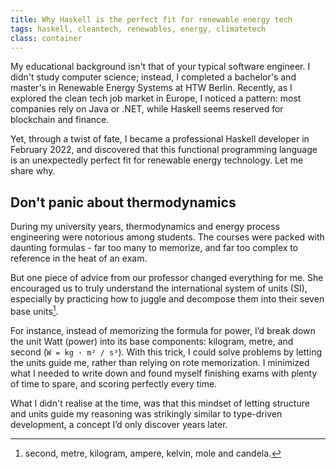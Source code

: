 ```yaml
---
title: Why Haskell is the perfect fit for renewable energy tech
tags: haskell, cleantech, renewables, energy, climatetech
class: container
---
```


My educational background isn't that of your typical software engineer.
I didn't study computer science;
instead, I completed a bachelor's and master's in Renewable Energy Systems at HTW Berlin.
Recently, as I explored the clean tech job market in Europe, I noticed a pattern:
most companies rely on Java or .NET, while Haskell seems reserved for blockchain and finance.

Yet, through a twist of fate, I became a professional Haskell developer in February 2022,
and discovered that this functional programming language is an unexpectedly perfect fit
for renewable energy technology.
Let me share why.

## Don't panic about thermodynamics

During my university years, thermodynamics and energy process engineering
were notorious among students.
The courses were packed with daunting formulas - far too many to memorize,
and far too complex to reference in the heat of an exam.

But one piece of advice from our professor changed everything for me.
She encouraged us to truly understand the international system of units (SI),
especially by practicing how to juggle and decompose them into their seven base units[^1].

[^1]: second, metre, kilogram, ampere, kelvin, mole and candela.

For instance, instead of memorizing the formula for power, I’d break down the unit Watt (power)
into its base components: kilogram, metre, and second (`W = kg · m² / s³`).
With this trick, I could solve problems by letting the units guide me,
rather than relying on rote memorization.
I minimized what I needed to write down and found myself finishing exams with plenty
of time to spare, and scoring perfectly every time.

What I didn't realise at the time, was that this mindset of letting structure and units
guide my reasoning was strikingly similar to type-driven development,
a concept I’d only discover years later.
